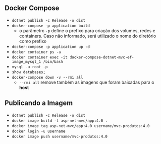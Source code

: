 ## Docker Compose

* ```dotnet publish -c Release -o dist```
* ```docker-compose -p application build```
  * o parâmetro ```-p``` define o prefixo para criação dos volumes, redes e containers. Caso não informado, será utilizado o nome do diretório como prefixo
* ```docker-compose -p application up -d```
* ```docker container ps -a```
* ```docker container exec -it docker-compose-dotnet-mvc-ef-image_mysql_1 /bin/bash```
* ```mysql -u root -p```
* ```show databases;```
* ```docker-compose down -v --rmi all```
  * ```--rmi all``` remove também as imagens que foram baixadas para o **host**

## Publicando a Imagem

* ```dotnet publish -c Release -o dist```
* ```docker image build -t asp-net-mvc/app:4.0 .```
* ```docker image tag asp-net-mvc/app:4.0 username/mvc-produtos:4.0```
* ```docker login -u username```
* ```docker image push username/mvc-produtos:4.0```